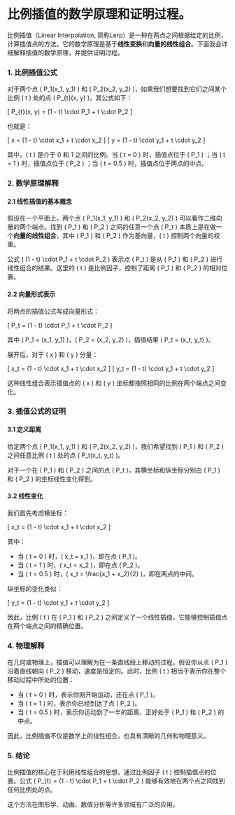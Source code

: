 # 比例插值的数学原理和证明过程。

比例插值（Linear Interpolation, 简称Lerp）是一种在两点之间根据给定的比例，计算插值点的方法。它的数学原理是基于**线性变换**和**向量的线性组合**。下面我会详细解释插值的数学原理，并提供证明过程。

### 1. **比例插值公式**
对于两个点 \( P_1(x_1, y_1) \) 和 \( P_2(x_2, y_2) \)，如果我们想要找到它们之间某个比例 \( t \) 处的点 \( P_{t}(x, y) \)，其公式如下：

\[
P_{t}(x, y) = (1 - t) \cdot P_1 + t \cdot P_2
\]

也就是：

\[
x = (1 - t) \cdot x_1 + t \cdot x_2
\]
\[
y = (1 - t) \cdot y_1 + t \cdot y_2
\]

其中，\( t \) 是介于 0 和 1 之间的比例。当 \( t = 0 \) 时，插值点位于 \( P_1 \) ；当 \( t = 1 \) 时，插值点位于 \( P_2 \) ；当 \( t = 0.5 \) 时，插值点位于两点的中点。

### 2. **数学原理解释**

#### 2.1 **线性插值的基本概念**
假设在一个平面上，两个点 \( P_1(x_1, y_1) \) 和 \( P_2(x_2, y_2) \) 可以看作二维向量的两个端点。找到 \( P_1 \) 和 \( P_2 \) 之间的任意一个点 \( P_t \) 本质上是在做一个**向量的线性组合**，其中 \( P_1 \) 和 \( P_2 \) 作为基向量，\( t \) 控制两个向量的权重。

公式 \( (1 - t) \cdot P_1 + t \cdot P_2 \) 表示点 \( P_t \) 是从 \( P_1 \) 和 \( P_2 \) 进行线性组合的结果。这里的 \( t \) 是比例因子，控制了距离 \( P_1 \) 和 \( P_2 \) 的相对位置。

#### 2.2 **向量形式表示**
将两点的插值公式写成向量形式：

\[
P_t = (1 - t) \cdot P_1 + t \cdot P_2
\]

其中 \( P_1 = (x_1, y_1) \)，\( P_2 = (x_2, y_2) \)，插值结果 \( P_t = (x_t, y_t) \)。

展开后，对于 \( x \) 和 \( y \) 分量：

\[
x_t = (1 - t) \cdot x_1 + t \cdot x_2
\]
\[
y_t = (1 - t) \cdot y_1 + t \cdot y_2
\]

这种线性组合表示插值点的 \( x \) 和 \( y \) 坐标都按照相同的比例在两个端点之间变化。

### 3. **插值公式的证明**

#### 3.1 **定义距离**
给定两个点 \( P_1(x_1, y_1) \) 和 \( P_2(x_2, y_2) \)，我们希望找到 \( P_1 \) 和 \( P_2 \) 之间任意比例 \( t \) 处的点 \( P_t(x_t, y_t) \)。

对于一个在 \( P_1 \) 和 \( P_2 \) 之间的点 \( P_t \)，其横坐标和纵坐标分别由 \( P_1 \) 和 \( P_2 \) 的坐标线性变化得到。

#### 3.2 **线性变化**
我们首先考虑横坐标：

\[
x_t = (1 - t) \cdot x_1 + t \cdot x_2
\]

其中：
- 当 \( t = 0 \) 时，\( x_t = x_1 \)，即在点 \( P_1 \)。
- 当 \( t = 1 \) 时，\( x_t = x_2 \)，即在点 \( P_2 \)。
- 当 \( t = 0.5 \) 时，\( x_t = \frac{x_1 + x_2}{2} \)，即在两点的中间。

纵坐标的变化类似：

\[
y_t = (1 - t) \cdot y_1 + t \cdot y_2
\]

因此，比例 \( t \) 在 \( P_1 \) 和 \( P_2 \) 之间定义了一个线性插值，它能够控制插值点在两个端点之间的精确位置。

### 4. **物理解释**

在几何或物理上，插值可以理解为在一条直线段上移动的过程。假设你从点 \( P_1 \) 沿着直线朝向 \( P_2 \) 移动，速度是恒定的。此时，比例 \( t \) 相当于表示你在整个移动过程中所处的位置：
- 当 \( t = 0 \) 时，表示你刚开始运动，还在点 \( P_1 \)。
- 当 \( t = 1 \) 时，表示你已经到达了点 \( P_2 \)。
- 当 \( t = 0.5 \) 时，表示你运动到了一半的距离，正好处于 \( P_1 \) 和 \( P_2 \) 的中点。

因此，比例插值不仅是数学上的线性组合，也具有清晰的几何和物理意义。

### 5. **结论**
比例插值的核心在于利用线性组合的思想，通过比例因子 \( t \) 控制插值点的位置。公式 \( P_{t} = (1 - t) \cdot P_1 + t \cdot P_2 \) 能够有效地在两个点之间找到任何比例处的点。

这个方法在图形学、动画、数值分析等许多领域有广泛的应用。
